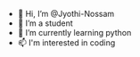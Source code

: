 - 👋 Hi, I’m @Jyothi-Nossam
- 👀 I’m a student
- 🌱 I’m currently learning python
- 📫 I'm interested in coding

<!---
Jyothi-Nossam/Jyothi-Nossam is a ✨ special ✨ repository because its `README.md` (this file) appears on your GitHub profile.
You can click the Preview link to take a look at your changes.
--->
